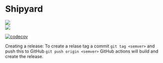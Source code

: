 # Shipyard
![](https://github.com/shipyard-run/shipyard/workflows/Build/badge.svg)  
![](https://github.com/shipyard-run/shipyard/workflows/Build/badge.svg)  
  
[![codecov](https://codecov.io/gh/shipyard-run/cli/branch/master/graph/badge.svg)](https://codecov.io/gh/shipyard-run/cli)

Creating a release:
To create a relase tag a commit `git tag <semver>` and push this to GitHub `git push origin <semver>` GitHub actions will build and create the release.
